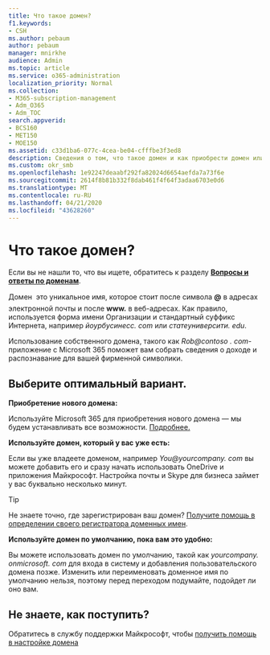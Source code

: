 ```yaml
---
title: Что такое домен?
f1.keywords:
- CSH
ms.author: pebaum
author: pebaum
manager: mnirkhe
audience: Admin
ms.topic: article
ms.service: o365-administration
localization_priority: Normal
ms.collection:
- M365-subscription-management
- Adm_O365
- Adm_TOC
search.appverid:
- BCS160
- MET150
- MOE150
ms.assetid: c33d1ba6-077c-4cea-be04-cfffbe3f3ed8
description: Сведения о том, что такое домен и как приобрести домен или использовать домен по умолчанию для бизнеса.
ms.custom: okr_smb
ms.openlocfilehash: 1e92247deaabf292fa82024d6654aefda7a73f6e
ms.sourcegitcommit: 2614f8b81b332f8dab461f4f64f3adaa6703e0d6
ms.translationtype: MT
ms.contentlocale: ru-RU
ms.lasthandoff: 04/21/2020
ms.locfileid: "43628260"
---
```

# <a name="what-is-a-domain"></a>Что такое домен?

 Если вы не нашли то, что вы ищете, обратитесь к разделу **[Вопросы и ответы по доменам](../setup/domains-faq.md)**. 
  
Домен  это уникальное имя, которое стоит после символа **@** в адресах электронной почты и после **www.** в веб-адресах. Как правило, используется форма имени Организации и стандартный суффикс Интернета, например *йоурбусинесс.<span> com* или *статеуниверсити.<span> edu*. 
  
Использование собственного домена, такого как *Rob@contoso<span> . com-* приложение с Microsoft 365 поможет вам собрать сведения о доходе и распознавание для вашей фирменной символики. 
  
## <a name="choose-the-experience-thats-best-for-you"></a>Выберите оптимальный вариант.

 **Приобретение нового домена:**
  
Используйте Microsoft 365 для приобретения нового домена — мы будем устанавливать все возможности. [Подробнее.](buy-a-domain-name.md)
  
 **Используйте домен, который у вас уже есть:**
  
Если вы уже владеете доменом, например *You@yourcompany.<span> com* вы можете добавить его и сразу начать использовать OneDrive и приложения Майкрософт. Настройка почты и Skype для бизнеса займет у вас буквально несколько минут. 
  
> [!TIP]
> Не знаете точно, где зарегистрирован ваш домен? [Получите помощь в определении своего регистратора доменных имен](find-your-domain-registrar.md).
  
 **Используйте домен по умолчанию, пока вам это удобно:**
  
Вы можете использовать домен по умолчанию, такой как *yourcompany.<span> onmicrosoft. com* для входа в систему и добавления пользовательского домена позже. Изменить или переименовать доменное имя по умолчанию нельзя, поэтому перед переходом подумайте, подойдет ли оно вам. 
  
## <a name="feeling-stuck"></a>Не знаете, как поступить?

Обратитесь в службу поддержки Майкрософт, чтобы [получить помощь в настройке домена](../contact-support-for-business-products.md)
  

